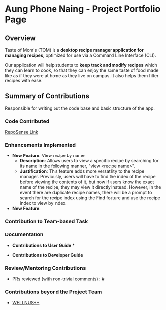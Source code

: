 # Aung Phone Naing - Project Portfolio Page

## Overview
Taste of Mom's (TOM) is a **desktop recipe manager application for managing recipes**, optimized for use via a Command Line Interface (CLI).

Our application will help students to **keep track and modify recipes** which they can learn to cook, so that they can enjoy the same taste of food made like as if they were at home as they live on campus.
It also helps them filter recipes with ease.

## Summary of Contributions
Responsible for writing out the code base and basic structure of the app.

### Code Contributed
[RepoSense Link](https://nus-cs2113-ay2223s2.github.io/tp-dashboard/?search=Aung%20Phone%20Naing&breakdown=true&sort=groupTitle%20dsc&sortWithin=title&since=2023-02-17&timeframe=commit&mergegroup=&groupSelect=groupByRepos&checkedFileTypes=docs~functional-code~test-code~other)

### Enhancements Implemented
* **New Feature**: View recipe by name
    * **Description**: Allows users to view a specific recipe by searching for
      its name in the following manner, "view \<recipe name\>".
    * **Justification**: This feature adds more versatility to the recipe manager.
      Previously, users will have to find the index of the recipe before viewing
      the contents of it, but now if users know the exact name of the recipe,
      they may view it directly instead. However, in the event there are duplicate
      recipe names, there will be a prompt to search for the recipe index using
      the Find feature and use the recipe index to view by index.
* **New Feature**:

### Contribution to Team-based Task

### Documentation
* **Contributions to User Guide**
    *

* **Contributions to Developer Guide**

### Review/Mentoring Contributions
* PRs reviewed (with non-trivial comments) : #

### Contributions beyond the Project Team
* [WELLNUS++](https://github.com/Aung-Phone-Naing/ped/issues)